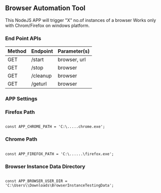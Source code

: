 ## Browser Automation Tool

This NodeJS APP will trigger "X" no.of instances of a browser
Works only with Chrom/Firefox on windows platform.

### End Point APIs

Method | Endpoint | Parameter(s)
--- | --- | --- 
GET | /start | browser, url
GET | /stop | browser
GET | /cleanup | browser
GET | /geturl | browser


### APP Settings

### Firefox Path
<code>
const APP_CHROME_PATH = 'C:\.....chrome.exe';
</code>

### Chrome Path
<code>
const APP_FIREFOX_PATH = 'C:\......\firefox.exe';
</code>

### Browser Instance Data Directory
<code>
const APP_BROWSER_USER_DIR = 'C:\Users\\Downloads\BrowserInstanceTestingData';
</code>